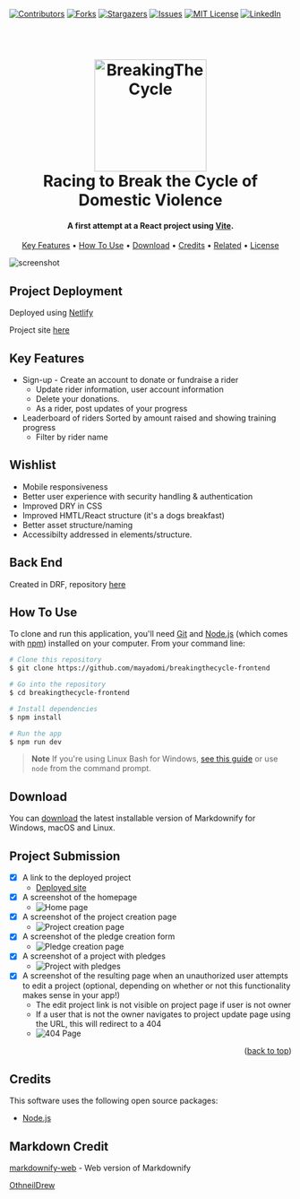 
<!-- Improved compatibility of back to top link: See: https://github.com/mayadomi/Best-README-Template/pull/73 -->
<a name="readme-top"></a>
<!--
*** Thanks for checking out the Best-README-Template. If you have a suggestion
*** that would make this better, please fork the repo and create a pull request
*** or simply open an issue with the tag "enhancement".
*** Don't forget to give the project a star!
*** Thanks again! Now go create something AMAZING! :D
-->



<!-- PROJECT SHIELDS -->
<!--
*** I'm using markdown "reference style" links for readability.
*** Reference links are enclosed in brackets [ ] instead of parentheses ( ).
*** See the bottom of this document for the declaration of the reference variables
*** for contributors-url, forks-url, etc. This is an optional, concise syntax you may use.
*** https://www.markdownguide.org/basic-syntax/#reference-style-links
-->
[![Contributors][contributors-shield]][contributors-url]
[![Forks][forks-shield]][forks-url]
[![Stargazers][stars-shield]][stars-url]
[![Issues][issues-shield]][issues-url]
[![MIT License][license-shield]][license-url]
[![LinkedIn][linkedin-shield]][linkedin-url]





<h1 align="center">
  <br>
  <a href="https://breaking-the-cycle.netlify.app/"><img src="./public/assets/cycle_black.svg" alt="BreakingTheCycle" width="200"></a>
  <br>
  Racing to Break the Cycle of Domestic Violence
  <br>
</h1>

<h4 align="center">A first attempt at a React project using <a href="https://vitejs.dev/" target="_blank">Vite</a>.</h4>


<p align="center">
  <a href="#key-features">Key Features</a> •
  <a href="#how-to-use">How To Use</a> •
  <a href="#download">Download</a> •
  <a href="#credits">Credits</a> •
  <a href="#related">Related</a> •
  <a href="#license">License</a>
</p>

![screenshot](public/assets/homepage.gif)

## Project Deployment

Deployed using [Netlify](https://github.com/mayadomi/desirelines_backend)

Project site [here](https://breaking-the-cycle.netlify.app/)

## Key Features

* Sign-up - Create an account to donate or fundraise a rider
  - Update rider information, user account information
  - Delete your donations.
  - As a rider, post updates of your progress
* Leaderboard of riders 
Sorted by amount raised and showing training progress
  - Filter by rider name

## Wishlist

* Mobile responsiveness
* Better user experience with security handling & authentication
* Improved DRY in CSS
* Improved HMTL/React structure (it's a dogs breakfast)
* Better asset structure/naming
* Accessibilty addressed in elements/structure.

## Back End

Created in DRF, repository [here](https://github.com/mayadomi/desirelines_backend)

## How To Use

To clone and run this application, you'll need [Git](https://git-scm.com) and [Node.js](https://nodejs.org/en/download/) (which comes with [npm](http://npmjs.com)) installed on your computer. From your command line:

```bash
# Clone this repository
$ git clone https://github.com/mayadomi/breakingthecycle-frontend

# Go into the repository
$ cd breakingthecycle-frontend

# Install dependencies
$ npm install

# Run the app
$ npm run dev
```

> **Note**
> If you're using Linux Bash for Windows, [see this guide](https://www.howtogeek.com/261575/how-to-run-graphical-linux-desktop-applications-from-windows-10s-bash-shell/) or use `node` from the command prompt.


## Download

You can [download](https://github.com/amitmerchant1990/electron-markdownify/releases/tag/v1.2.0) the latest installable version of Markdownify for Windows, macOS and Linux.

## Project Submission

- [X] A link to the deployed project
  - [Deployed site](https://)
- [X] A screenshot of the homepage
  - ![Home page](public/assets/homepage.JPG)
- [X] A screenshot of the project creation page
  - ![Project creation page](public/assets/ProjectPage.JPG)
- [X] A screenshot of the pledge creation form
  - ![Pledge creation page](public/assets/RiderPage_PledgeCreation.jpg)
- [X] A screenshot of a project with pledges
  - ![Project with pledges](public/assets/ProjectPage.JPG)
- [X] A screenshot of the resulting page when an unauthorized user attempts to edit a project (optional, depending on whether or not this functionality makes sense in your app!)
  - The edit project link is not visible on project page if user is not owner
  - If a user that is not the owner navigates to project update page using the URL, this will redirect to a 404
  - ![404 Page](public/assets/Screenshot404.JPG)

<p align="right">(<a href="#readme-top">back to top</a>)</p>

## Credits

This software uses the following open source packages:

- [Node.js](https://nodejs.org/)

## Markdown Credit

[markdownify-web](https://github.com/amitmerchant1990/markdownify-web) - Web version of Markdownify

[OthneilDrew](https://github.com/othneildrew)



<!-- https://www.markdownguide.org/basic-syntax/#reference-style-links -->
[contributors-shield]: https://img.shields.io/github/contributors/mayadomi/breakingthecycle_frontend.svg?style=for-the-badge
[contributors-url]: https://github.com/mayadomi/breakingthecycle_frontend/graphs/contributors
[forks-shield]: https://img.shields.io/github/forks/mayadomi/breakingthecycle_frontend.svg?style=for-the-badge
[forks-url]: https://github.com/mayadomi/breakingthecycle_frontend/network/members
[stars-shield]: https://img.shields.io/github/stars/mayadomi/breakingthecycle_frontend.svg?style=for-the-badge
[stars-url]: https://github.com/mayadomi/breakingthecycle_frontend/stargazers
[issues-shield]: https://img.shields.io/github/issues/mayadomi/breakingthecycle_frontend.svg?style=for-the-badge
[issues-url]: https://github.com/mayadomi/breakingthecycle_frontend/issues
[license-shield]: https://img.shields.io/github/license/mayadomi/breakingthecycle_frontend.svg?style=for-the-badge
[license-url]: https://github.com/mayadomi/breakingthecycle_frontend/blob/master/LICENSE.txt
[linkedin-shield]: https://img.shields.io/badge/-LinkedIn-black.svg?style=for-the-badge&logo=linkedin&colorB=555
[linkedin-url]: https://linkedin.com/in/mayadominice
[product-screenshot]: images/screenshot.png
[Next.js]: https://img.shields.io/badge/next.js-000000?style=for-the-badge&logo=nextdotjs&logoColor=white
[Next-url]: https://nextjs.org/
[React.js]: https://img.shields.io/badge/React-20232A?style=for-the-badge&logo=react&logoColor=61DAFB
[React-url]: https://reactjs.org/
[Vue.js]: https://img.shields.io/badge/Vue.js-35495E?style=for-the-badge&logo=vuedotjs&logoColor=4FC08D
[Vue-url]: https://vuejs.org/
[Angular.io]: https://img.shields.io/badge/Angular-DD0031?style=for-the-badge&logo=angular&logoColor=white
[Angular-url]: https://angular.io/
[Svelte.dev]: https://img.shields.io/badge/Svelte-4A4A55?style=for-the-badge&logo=svelte&logoColor=FF3E00
[Svelte-url]: https://svelte.dev/
[Laravel.com]: https://img.shields.io/badge/Laravel-FF2D20?style=for-the-badge&logo=laravel&logoColor=white
[Laravel-url]: https://laravel.com
[Bootstrap.com]: https://img.shields.io/badge/Bootstrap-563D7C?style=for-the-badge&logo=bootstrap&logoColor=white
[Bootstrap-url]: https://getbootstrap.com
[JQuery.com]: https://img.shields.io/badge/jQuery-0769AD?style=for-the-badge&logo=jquery&logoColor=white
[JQuery-url]: https://jquery.com 
